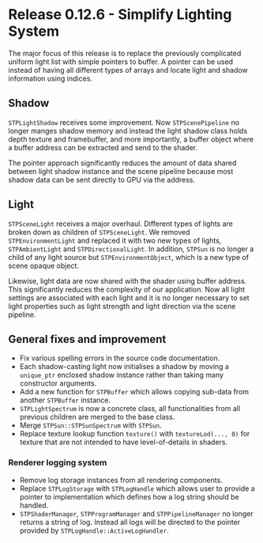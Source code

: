 # Release 0.12.6 - Simplify Lighting System

The major focus of this release is to replace the previously complicated uniform light list with simple pointers to buffer. A pointer can be used instead of having all different types of arrays and locate light and shadow information using indices.

## Shadow

`STPLightShadow` receives some improvement. Now `STPScenePipeline` no longer manges shadow memory and instead the light shadow class holds depth texture and framebuffer, and more importantly, a buffer object where a buffer address can be extracted and send to the shader.

The pointer approach significantly reduces the amount of data shared between light shadow instance and the scene pipeline because most shadow data can be sent directly to GPU via the address.

## Light

`STPSceneLight` receives a major overhaul. Different types of lights are broken down as children of `STPSceneLight`. We removed `STPEnvironmentLight` and replaced it with two new types of lights, `STPAmbientLight` and `STPDirectionalLight`. In addition, `STPSun` is no longer a child of any light source but `STPEnvironmentObject`, which is a new type of scene opaque object.

Likewise, light data are now shared with the shader using buffer address. This significantly reduces the complexity of our application. Now all light settings are associated with each light and it is no longer necessary to set light properties such as light strength and light direction via the scene pipeline.

## General fixes and improvement

- Fix various spelling errors in the source code documentation.
- Each shadow-casting light now initialises a shadow by moving a `unique_ptr` enclosed shadow instance rather than taking many constructor arguments.
- Add a new function for `STPBuffer` which allows copying sub-data from another `STPBuffer` instance.
- `STPLightSpectrum` is now a concrete class, all functionalities from all previous children are merged to the base class.
- Merge `STPSun::STPSunSpectrum` with `STPSun`.
- Replace texture lookup function `texture()` with `textureLod(..., 0)` for texture that are not intended to have level-of-details in shaders.

### Renderer logging system

- Remove log storage instances from all rendering components.
- Replace `STPLogStorage` with `STPLogHandle` which allows user to provide a pointer to implementation which defines how a log string should be handled.
- `STPShaderManager`, `STPProgramManager` and `STPPipelineManager` no longer returns a string of log. Instead all logs will be directed to the pointer provided by `STPLogHandle::ActiveLogHandler`.